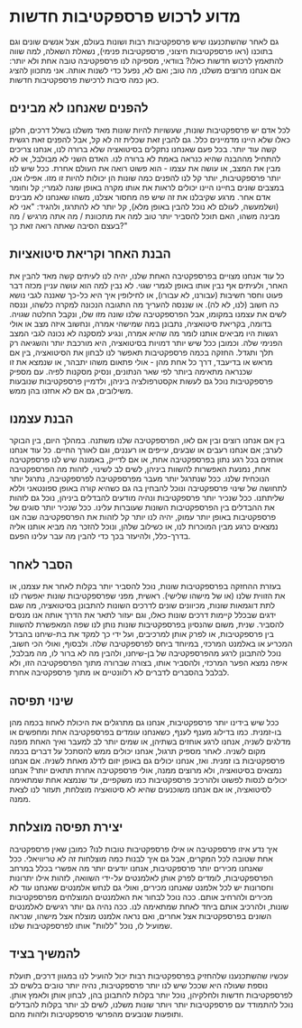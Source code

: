 # מדוע לרכוש פרספקטיבות חדשות

גם לאחר שהשתכנענו שיש פרספקטיבות רבות ושונות בעולם, אצל אנשים שונים וגם בתוכנו (ראו פרספקטיבות חיצוני, פרספקטיבות פנימי), נשאלת השאלה, למה שווה להתאמץ לרכוש חדשות כאלו? בוודאי, מספיקה לנו פרספקטיבה טובה אחת ולא יותר: אם אנחנו מרוצים משלנו, מה טוב; ואם לא, נפעל כדי לשנות אותה. אני מתכוון להציג כאן כמה סיבות לרכישת פרספקטיבות חדשות.

## להפנים שאנחנו לא מבינים

לכל אדם יש פרספקטיבות שונות, שעשויות להיות שונות מאד משלנו בשלל דרכים, חלקן כאלו שלא היינו מדמיינים כלל. גם להבין זאת שכלית זה לא קל, אבל להפנים זאת רגשית קשה עוד יותר. בכל פעם שאנחנו נתקלים בסיטואציה שלא ברורה לנו, אנחנו צריכים להתחיל מההבנה שהיא כנראה באמת לא ברורה לנו. האדם השני לא מבולבל, או לא מבין את המצב, או עושה את עצמו - הוא פשוט רואה את העולם אחרת. ככל שיש לנו יותר פרספקטיבות, יותר קל לנו להפנים כמה שונות הן יכולות להיות זו מזו. אפילו אנו, במצבים שונים בחיינו היינו יכולים לראות את אותו מקרה באופן שונה לגמרי; קל וחומר אדם אחר. מרגע שקיבלנו את זה שיש פה מחסור אצלנו, משהו שאנחנו לא מבינים (ושלמעשה, לעולם לא נוכל להבין באופן מלא), קל יותר לא להתרגז, ולהגיד: "אני לא מבינה משהו, האם תוכל להסביר יותר טוב למה את מתכוונת / מה אתה מרגיש / מה בעצם הסיבה שאתה רואה זאת כך?"


## הבנת האחר וקריאת סיטואציות

כל עוד אנחנו מצויים בפרספקטיבה האחת שלנו, יהיה לנו לעיתים קשה מאד להבין את האחר, ולעיתים אף נבין אותו באופן לגמרי שגוי. לא נבין למה הוא עושה עניין מכזה דבר פעוט וחסר חשיבות (עבורנו, לא עבורו), או לחילופין איך היא כל-כך שאננה לגבי נושא כה חשוב (לנו, לא לה). או שננסה להעריך מה התגובה הנכונה למקרה כלשהו, וננסה לשים את עצמנו במקומו, אבל הפרספקטיבה שלנו שונה מזו שלו, ונקבל החלטה שגויה. בדומה, בקריאת סיטואציה, נתבונן במה שמישהי אמרה, ונחשוב איזה מצב או אולי רגשות היו מביאים אותנו לומר מה שהיא אמרה, ונגיע למסקנה לא נכונה לגבי המצב הפנימי שלה. וכמובן ככל שיש יותר דמויות בסיטואציה, היא מורכבת יותר והשגיאה רק תלך ותגדל. החזקה בכמה פרספקטיבות תאפשר לנו לבחון את הסיטואציה, בין אם מראש או בדיעבד, דרך כל אחת מהן - אולי פתאום משהו יתבהר, או שנמצא את זו שכנראה מתאימה ביותר לפי שאר הנתונים, ונסיק מסקנות לפיה. עם מספיק פרספקטיבות נוכל גם לעשות אקסטרפולציה ביניהן, ולדמיין פרספקטיבות שנובעות משילובים, גם אם לא אחזנו בהן ממש.

## הבנת עצמנו

בין אם אנחנו רוצים ובין אם לאו, הפרספקטיבה שלנו משתנה. במהלך היום, בין הבוקר לערב; אם אנחנו רעבים או שבעים, עייפים או רעננים, וגם לאורך החיים. כל עוד אנחנו אוחזים בכל רגע נתון בפרספקטיבה אחת, או אם לדייק, באמונה שיש לנו פרספקטיבה אחת, נמנעת האפשרות להשוות ביניהן, לשים לב לשינוי, לזהות מה הפרספקטיבה הנוכחית שלנו. ככל שנתרגל יותר מעבר מפרספקטיבה לפרספקטיבה, נתרגל יותר לתחושה של שינוי פרספקטיבה ונוכל להבחין בה גם כשהיא קורה באופן ספונטאני וללא שליתתנו. ככל שנכיר יותר פרספקטיבות ונהיה מודעים להבדלים ביניהן, נוכל גם לזהות את ההבדלים בין הפרספקטיבות השונות שעוברות עלינו. ככל שנכיר יותר סוגים של פרספקטיבות באופן יותר עמוק, יהיה לנו יותר קל לזהות את הפרספקטיבה שבה אנו נמצאים כרגע מבין המוכרות לנו, או כשילוב שלהן, ונוכל להזכר מה מביא אותנו אליה בדרך-כלל, ולהיעזר בכך כדי להבין מה עבר עלינו הפעם.

## הסבר לאחר

בעזרת ההחזקה בפרספקטיבות שונות, נוכל להסביר יותר בקלות לאחר את עצמנו, או את הזווית שלנו (או של מישהו שלישי). ראשית, מפני שפרספקטיבות שונות יאפשרו לנו לתת דוגמאות שונות, מכיוונים שונים לדרכים השונות להתבונן בסיטואציה, מה שגם ידגים שבכלל קיימות דרכים שונות כאלו, וגם יעזור לתאר את הדרך אותה אנו מנסים להסביר. שנית, משום שהנסיון בפרספקטיבות שונות נותן לנו שפה המאפשרת להשוות בין פרספקטיבות, או לפרק אותן למרכיבים, ועל ידי כך למקד את בת-שיחנו בהבדל המכריע או באלמנט המרכזי, במיוחד ביחס לפרספקטיבה שלה. ולבסוף, ואולי הכי חשוב, נוכל להתבונן לרגע מהפרספקטיבה של בן-שיחנו, ולהבין מה לא ברור לו, מה מבלבל, איפה נמצא הפער המרכזי, ולהסביר אותו, בצורה שברורה מתוך הפרספקטיבה הזו, ולא לבלבל בהסברים לדברים לא רלוונטיים או מתוך פרספקטיבה אחרת.

## שינוי תפיסה

ככל שיש בידינו יותר פרספקטיבות, אנחנו גם מתרגלים את היכולת לאחוז בכמה מהן בו-זמנית. כמו בדילוג מענף לענף, כשאנחנו עומדים בפרספקטיבה אחת ומחפשים או מדלגים לשניה, אנחנו לרגע אוחזים בשתיהן, או שמים יותר לב למעבר ואיך האחת מפנה מקום לשניה. לאחר מספיק תרגול, אנחנו יכולים ממש להסתכל על דברים בכמה פרספקטיבות בו זמנית. ואז, אנחנו יכולים גם באופן יזום לדלג מאחת לשניה. אם אנחנו נמצאים בסיטואציה, ולא מרוצים ממנה, אולי פרספקטיבה אחרת תתאים יותר? אנחנו יכולים לנסות לפשוט ולהרכיב פרספקטיבות כמו משקפיים, עד שנמצא אחת שמתאימה לסיטואציה, או אם אנחנו משוכנעים שהיא לא סיטואציה מוצלחת, תעזור לנו לצאת ממנה.


## יצירת תפיסה מוצלחת

איך נדע איזו פרספקטיבה או אילו פרספקטיבות טובות לנו? כמובן שאין פרספקטיבה אחת שטובה לכל המקרים, אבל גם איך לבנות כמה מוצלחות זה לא טריוויאלי. ככל שאנחנו מכירים יותר פרספקטיבות, אנחנו יודעים יותר מה אפשרי בכלל במרחב הפרספקטיבות, לומדים לפרק אותן לאלמנטים על-ידי השוואה, לזהות אילו יתרונות וחסרונות יש לכל אלמנט שאנחנו מכירים, ואולי גם לנחש אלמנטים שאנחנו עוד לא מכירים ולהרחיב אותם. ככה נוכל לבחור את האלמנטים המוצלחים מפרספקטיבות שונות, ולהרכיב אותם ביחד לאחת שמתאימה לנו. ככה נהיה גם יותר רגישים לאלמנטים השונים בפרספקטיבות אצל אחרים, ואם נראה אלמנט מוצלח אצל מישהו, שנראה שמועיל לו, נוכל "ללוות" אותו לפרספקטיבות שלנו.

## להמשיך בציד

עכשיו שהשתכנענו שלהחזיק בפרספקטיבות רבות יכול להועיל לנו במגוון דרכים, תועלת נוספת שעולה היא שככל שיש לנו יותר פרספקטיבות, נהיה יותר טובים בלשים לב לפרספקטיבות חדשות ולחלקיהן, נוכל יותר בקלות להתבונן בהן, לבחון אותן ולאמץ אותן. נוכל להתמודד עם פרספקטיבות יותר ויותר שונות משלנו, לשים לב יותר בקלות להבדלים ותופעות שנובעים מהפרשי פרספקטיבות ולזהות מהם.
